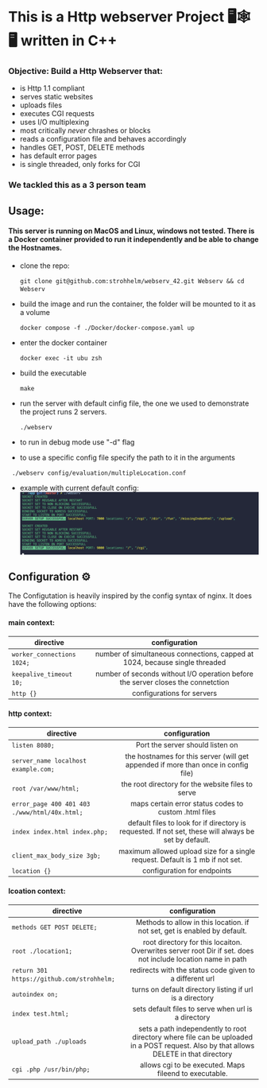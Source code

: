 # This is a Http webserver Project  🖥️🕸️🖥️ written in C++

### Objective: Build a Http Webserver that:
- is Http 1.1 compliant
- serves static websites
- uploads files
- executes CGI requests
- uses I/O multiplexing
- most critically _never_ chrashes or blocks
- reads a configuration file and behaves accordingly
- handles GET, POST, DELETE methods
- has default error pages
- is single threaded, only forks for CGI

### We tackled this as a 3 person team

## Usage:
#### This server is running on MacOS and Linux, windows not tested. There is a Docker container provided to run it independently and be able to change the Hostnames.
- clone the repo:
  ```
  git clone git@github.com:strohhelm/webserv_42.git Webserv && cd Webserv
  ```
- build the image and run the container,  the folder will be mounted to it as a volume
  ```
  docker compose -f ./Docker/docker-compose.yaml up
  ```
- enter the docker container
  ```
  docker exec -it ubu zsh
  ```
- build the executable
  ```
  make
  ```
- run the server with default cinfig file, the one we used to demonstrate the project runs 2 servers.
  ```
  ./webserv
  ```
- to run in debug mode use "-d" flag

- to use a specific config file specify the path to it in the arguments
 ```
  ./webserv config/evaluation/multipleLocation.conf
```

- example with current default config:
  ![Docker](/img/example1.png)

## Configuration ⚙️
  The Configutation is heavily inspired by the config syntax of nginx. It does have the following options:
#### main context:
  | directive        |      configuration     |
| ------------- |:-------------:| 
| `worker_connections 1024;`| number of simultaneous connections, capped at 1024, because single threaded|
| `keepalive_timeout  10;` | number of seconds without I/O operation before the server closes the connetction|
|  `http {}`                 | configurations for servers|

#### http context:

  | directive        |configuration|
| ------------- |:-------------:| 
|`listen 8080;`| Port the server should listen on|
|`server_name localhost example.com;`| the hostnames for this server (will get appended if more than once in config file)|
|`root /var/www/html;`| the root directory for the website files to serve |
|`error_page 400 401 403 ./www/html/40x.html;`  | maps certain error status codes to custom .html files|
|`index index.html index.php;` | default files to look for if directory is requested. If not set, these will always be set by default.|
|`client_max_body_size 3gb;` | maximum allowed upload size for a single request. Default is 1 mb if not set.|
|`location {}` | configuration for endpoints|

#### lcoation context:

  | directive        |configuration|
| ------------- |:-------------:| 
|`methods GET POST DELETE;` | Methods to allow in this location. if not set, get is enabled by default.|
|`root ./location1;` | root directory for this locaiton. Overwrites server root Dir if set. does not include location name in path |
|`return 301 https://github.com/strohhelm;` | redirects with the status code given to a different url |
|`autoindex on;` | turns on default directory listing if url is a directory|
|`index test.html;` | sets default files to serve when url is a directory |
|`upload_path ./uploads` | sets a path independently to root directory where file can be uploaded in a POST request. Also by that allows DELETE in that directory |
|`cgi .php /usr/bin/php;`| allows cgi to be executed. Maps fileend to executable. |


